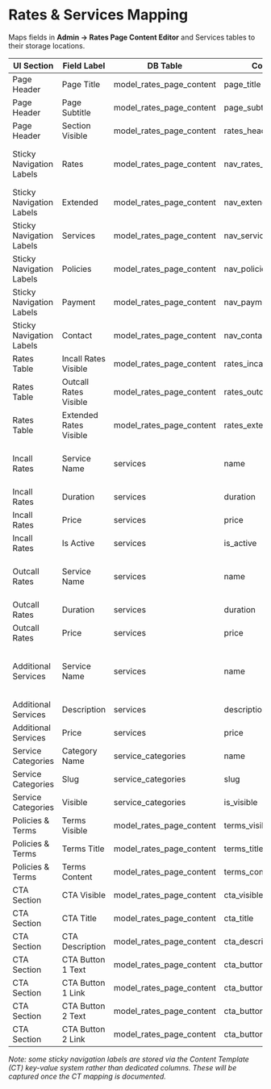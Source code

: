 # Rates & Services Mapping

Maps fields in **Admin → Rates Page Content Editor** and Services tables to their storage locations.

| UI Section | Field Label | DB Table | Column | Notes |
|------------|-------------|----------|--------|-------|
| Page Header | Page Title | model_rates_page_content | page_title | |
| Page Header | Page Subtitle | model_rates_page_content | page_subtitle | |
| Page Header | Section Visible | model_rates_page_content | rates_header_visible | boolean |
| Sticky Navigation Labels | Rates | model_rates_page_content | nav_rates_label | *Stored in flexible CT key—see note* |
| Sticky Navigation Labels | Extended | model_rates_page_content | nav_extended_label | "" |
| Sticky Navigation Labels | Services | model_rates_page_content | nav_services_label | "" |
| Sticky Navigation Labels | Policies | model_rates_page_content | nav_policies_label | "" |
| Sticky Navigation Labels | Payment | model_rates_page_content | nav_payment_label | "" |
| Sticky Navigation Labels | Contact | model_rates_page_content | nav_contact_label | "" |
| Rates Table | Incall Rates Visible | model_rates_page_content | rates_incall_visible | boolean |
| Rates Table | Outcall Rates Visible | model_rates_page_content | rates_outcall_visible | boolean |
| Rates Table | Extended Rates Visible | model_rates_page_content | rates_extended_visible | boolean |
| Incall Rates | Service Name | services | name | category_id references incall category |
| Incall Rates | Duration | services | duration | |
| Incall Rates | Price | services | price | |
| Incall Rates | Is Active | services | is_active | |
| Outcall Rates | Service Name | services | name | category_id references outcall category |
| Outcall Rates | Duration | services | duration | |
| Outcall Rates | Price | services | price | |
| Additional Services | Service Name | services | name | category_id references additional services category |
| Additional Services | Description | services | description | |
| Additional Services | Price | services | price | |
| Service Categories | Category Name | service_categories | name | |
| Service Categories | Slug | service_categories | slug | |
| Service Categories | Visible | service_categories | is_visible | boolean |
| Policies & Terms | Terms Visible | model_rates_page_content | terms_visible | boolean |
| Policies & Terms | Terms Title | model_rates_page_content | terms_title | |
| Policies & Terms | Terms Content | model_rates_page_content | terms_content | |
| CTA Section | CTA Visible | model_rates_page_content | cta_visible | boolean |
| CTA Section | CTA Title | model_rates_page_content | cta_title | |
| CTA Section | CTA Description | model_rates_page_content | cta_description | |
| CTA Section | CTA Button 1 Text | model_rates_page_content | cta_button_1_text | |
| CTA Section | CTA Button 1 Link | model_rates_page_content | cta_button_1_link | |
| CTA Section | CTA Button 2 Text | model_rates_page_content | cta_button_2_text | |
| CTA Section | CTA Button 2 Link | model_rates_page_content | cta_button_2_link | |

*Note: some sticky navigation labels are stored via the Content Template (CT) key-value system rather than dedicated columns. These will be captured once the CT mapping is documented.*
